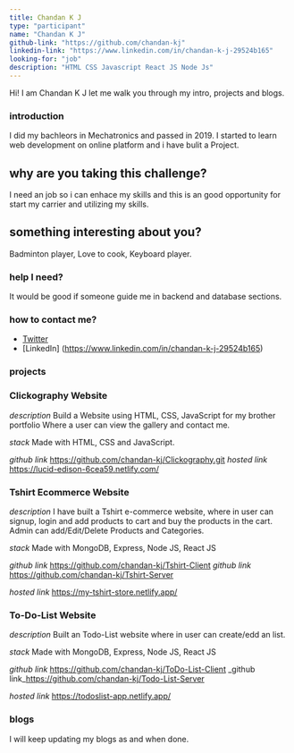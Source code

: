 ```yaml
---
title: Chandan K J
type: "participant"
name: "Chandan K J"
github-link: "https://github.com/chandan-kj"
linkedin-link: "https://www.linkedin.com/in/chandan-k-j-29524b165"
looking-for: "job"
description: "HTML CSS Javascript React JS Node Js"
---
```


Hi! I am Chandan K J let me walk you through my intro, projects and blogs.

### introduction

I did my bachleors in Mechatronics and passed in 2019. I started to learn web development on online platform and i have bulit a Project.

## why are you taking this challenge?

I need an job so i can enhace my skills and this is an good opportunity for start my carrier and utilizing my skills.

## something interesting about you?

Badminton player, Love to cook, Keyboard player.

### help I need?

It would be good if someone guide me in backend and database sections.

### how to contact me?

- [Twitter](https://twitter.com/chandankj98)
- [LinkedIn] (https://www.linkedin.com/in/chandan-k-j-29524b165)

### projects

### Clickography Website

_description_ Build a Website using HTML, CSS, JavaScript for my brother portfolio Where a user can view the gallery and contact me.

_stack_ Made with HTML, CSS and JavaScript.

 _github link_ https://github.com/chandan-kj/Clickography.git 
 _hosted link_ https://lucid-edison-6cea59.netlify.com/

 ### Tshirt Ecommerce Website

_description_ I have built a Tshirt e-commerce website, where in user can signup, login and add products to cart and buy the products in the cart. Admin can add/Edit/Delete Products and Categories.

_stack_ Made with MongoDB, Express, Node JS, React JS

_github link_ https://github.com/chandan-kj/Tshirt-Client
_github link_ https://github.com/chandan-kj/Tshirt-Server

 _hosted link_ https://my-tshirt-store.netlify.app/

### To-Do-List Website

_description_ Built an Todo-List website where in user can create/edd an list.

_stack_ Made with MongoDB, Express, Node JS, React JS

_github link_ https://github.com/chandan-kj/ToDo-List-Client
_github link_https://github.com/chandan-kj/Todo-List-Server

_hosted link_ https://todoslist-app.netlify.app/

### blogs

 I will keep updating my blogs as and when done.


